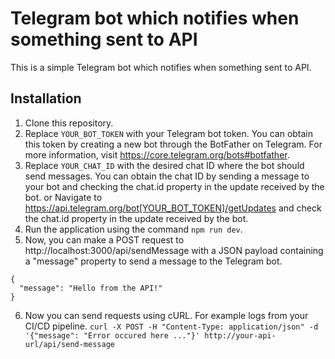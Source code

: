 # Telegram bot which notifies when something sent to API

This is a simple Telegram bot which notifies when something sent to API.

## Installation

1. Clone this repository.
2. Replace ```YOUR_BOT_TOKEN``` with your Telegram bot token. You can obtain this token by creating a new bot through the BotFather on Telegram. For more information, visit https://core.telegram.org/bots#botfather.
3. Replace ```YOUR_CHAT_ID``` with the desired chat ID where the bot should send messages. You can obtain the chat ID by sending a message to your bot and checking the chat.id property in the update received by the bot.
or 
Navigate to https://api.telegram.org/bot[YOUR_BOT_TOKEN]/getUpdates and check the chat.id property in the update received by the bot.
4. Run the application using the command ```npm run dev```.
5. Now, you can make a POST request to http://localhost:3000/api/sendMessage with a JSON payload containing a "message" property to send a message to the Telegram bot.
```
{
  "message": "Hello from the API!"
}

```
6. Now you can send requests using cURL. For example logs from your CI/CD pipeline.
```curl -X POST -H "Content-Type: application/json" -d '{"message": "Error occured here ..."}' http://your-api-url/api/send-message```

